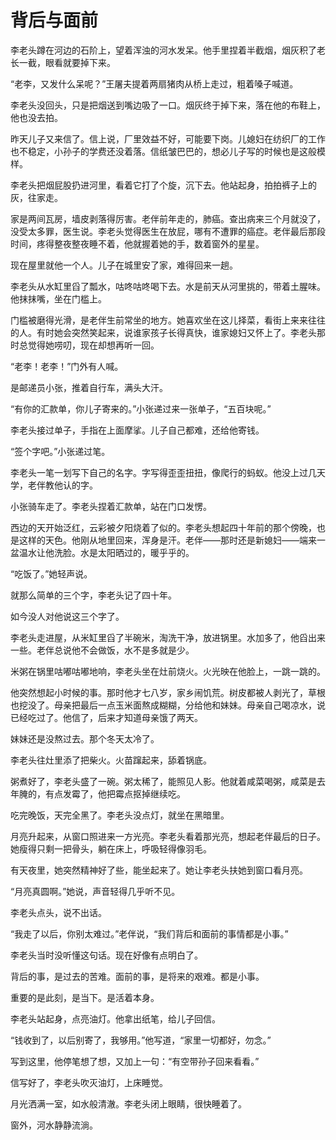 # 背后与面前

李老头蹲在河边的石阶上，望着浑浊的河水发呆。他手里捏着半截烟，烟灰积了老长一截，眼看就要掉下来。

“老李，又发什么呆呢？”王屠夫提着两扇猪肉从桥上走过，粗着嗓子喊道。

李老头没回头，只是把烟送到嘴边吸了一口。烟灰终于掉下来，落在他的布鞋上，他也没去拍。

昨天儿子又来信了。信上说，厂里效益不好，可能要下岗。儿媳妇在纺织厂的工作也不稳定，小孙子的学费还没着落。信纸皱巴巴的，想必儿子写的时候也是这般模样。

李老头把烟屁股扔进河里，看着它打了个旋，沉下去。他站起身，拍拍裤子上的灰，往家走。

家是两间瓦房，墙皮剥落得厉害。老伴前年走的，肺癌。查出病来三个月就没了，没受太多罪，医生说。李老头觉得医生在放屁，哪有不遭罪的癌症。老伴最后那段时间，疼得整夜整夜睡不着，他就握着她的手，数着窗外的星星。

现在屋里就他一个人。儿子在城里安了家，难得回来一趟。

李老头从水缸里舀了瓢水，咕咚咕咚喝下去。水是前天从河里挑的，带着土腥味。他抹抹嘴，坐在门槛上。

门槛被磨得光滑，是老伴生前常坐的地方。她喜欢坐在这儿择菜，看街上来来往往的人。有时她会突然笑起来，说谁家孩子长得真快，谁家媳妇又怀上了。李老头那时总觉得她唠叨，现在却想再听一回。

“老李！老李！”门外有人喊。

是邮递员小张，推着自行车，满头大汗。

“有你的汇款单，你儿子寄来的。”小张递过来一张单子，“五百块呢。”

李老头接过单子，手指在上面摩挲。儿子自己都难，还给他寄钱。

“签个字吧。”小张递过笔。

李老头一笔一划写下自己的名字。字写得歪歪扭扭，像爬行的蚂蚁。他没上过几天学，老伴教他认的字。

小张骑车走了。李老头捏着汇款单，站在门口发愣。

西边的天开始泛红，云彩被夕阳烧着了似的。李老头想起四十年前的那个傍晚，也是这样的天色。他刚从地里回来，浑身是汗。老伴——那时还是新媳妇——端来一盆温水让他洗脸。水是太阳晒过的，暖乎乎的。

“吃饭了。”她轻声说。

就那么简单的三个字，李老头记了四十年。

如今没人对他说这三个字了。

李老头走进屋，从米缸里舀了半碗米，淘洗干净，放进锅里。水加多了，他舀出来一些。老伴总说他不会做饭，水不是多就是少。

米粥在锅里咕嘟咕嘟地响，李老头坐在灶前烧火。火光映在他脸上，一跳一跳的。

他突然想起小时候的事。那时他才七八岁，家乡闹饥荒。树皮都被人剥光了，草根也挖没了。母亲把最后一点玉米面熬成糊糊，分给他和妹妹。母亲自己喝凉水，说已经吃过了。他信了，后来才知道母亲饿了两天。

妹妹还是没熬过去。那个冬天太冷了。

李老头往灶里添了把柴火。火苗蹿起来，舔着锅底。

粥煮好了，李老头盛了一碗。粥太稀了，能照见人影。他就着咸菜喝粥，咸菜是去年腌的，有点发霉了，他把霉点抠掉继续吃。

吃完晚饭，天完全黑了。李老头没点灯，就坐在黑暗里。

月亮升起来，从窗口照进来一方光亮。李老头看着那光亮，想起老伴最后的日子。她瘦得只剩一把骨头，躺在床上，呼吸轻得像羽毛。

有天夜里，她突然精神好了些，能坐起来了。她让李老头扶她到窗口看月亮。

“月亮真圆啊。”她说，声音轻得几乎听不见。

李老头点头，说不出话。

“我走了以后，你别太难过。”老伴说，“我们背后和面前的事情都是小事。”

李老头当时没听懂这句话。现在好像有点明白了。

背后的事，是过去的苦难。面前的事，是将来的艰难。都是小事。

重要的是此刻，是当下。是活着本身。

李老头站起身，点亮油灯。他拿出纸笔，给儿子回信。

“钱收到了，以后别寄了，我够用。”他写道，“家里一切都好，勿念。”

写到这里，他停笔想了想，又加上一句：“有空带孙子回来看看。”

信写好了，李老头吹灭油灯，上床睡觉。

月光洒满一室，如水般清澈。李老头闭上眼睛，很快睡着了。

窗外，河水静静流淌。